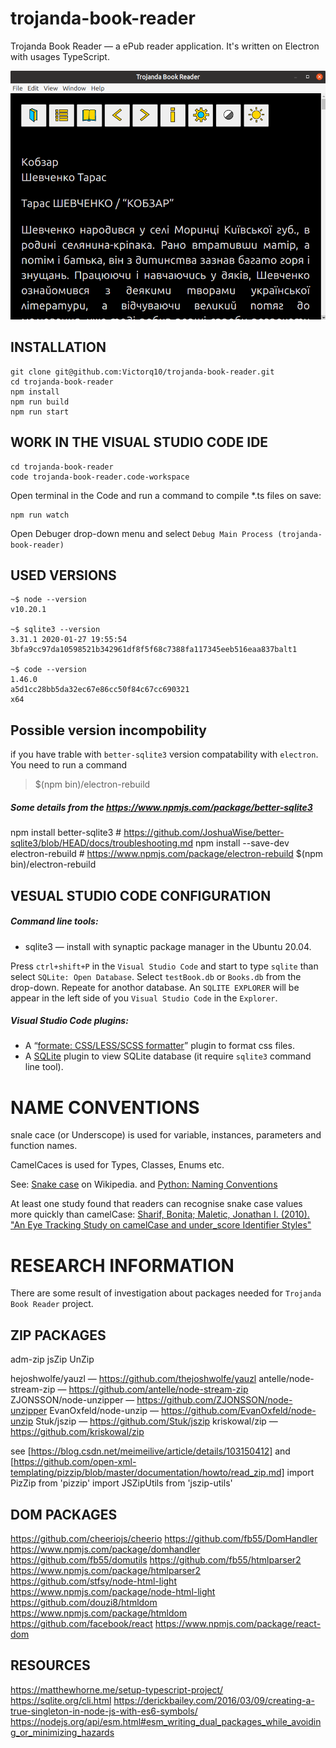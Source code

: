 trojanda-book-reader
====================

Trojanda Book Reader — a ePub reader application. It's written on Electron with usages TypeScript.

![Trojanda Book Reader](screenshots/Trojanda-book-reader_at_2020-06-12_22-37-56.png)

INSTALLATION
------------
```
git clone git@github.com:Victorq10/trojanda-book-reader.git
cd trojanda-book-reader
npm install
npm run build
npm run start
```

WORK IN THE VISUAL STUDIO CODE IDE
----------------------------------
```
cd trojanda-book-reader
code trojanda-book-reader.code-workspace 
```
Open terminal in the Code and run a command to compile *.ts files on save:
```
npm run watch
```

Open Debuger drop-down menu and select `Debug Main Process (trojanda-book-reader)`

USED VERSIONS
-------------
```
~$ node --version
v10.20.1

~$ sqlite3 --version
3.31.1 2020-01-27 19:55:54 3bfa9cc97da10598521b342961df8f5f68c7388fa117345eeb516eaa837balt1

~$ code --version
1.46.0
a5d1cc28bb5da32ec67e86cc50f84c67cc690321
x64
```

Possible version incompobility
------------------------------
if you have trable with `better-sqlite3` version compatability with `electron`.
You need to run a command
> $(npm bin)/electron-rebuild

##### Some details from the https://www.npmjs.com/package/better-sqlite3
npm install better-sqlite3                     # https://github.com/JoshuaWise/better-sqlite3/blob/HEAD/docs/troubleshooting.md
npm install --save-dev electron-rebuild        # https://www.npmjs.com/package/electron-rebuild
$(npm bin)/electron-rebuild

VESUAL STUDIO CODE CONFIGURATION
--------------------------------
##### Command line tools:
* sqlite3 — install with synaptic package manager in the Ubuntu 20.04.

Press `ctrl+shift+P` in the `Visual Studio Code` and start to type `sqlite` than select `SQLite: Open Database`. 
Select `testBook.db` or `Books.db` from the drop-down. Repeate for anothor database.
An `SQLITE EXPLORER` will be appear in the left side of you `Visual Studio Code` in the `Explorer`.

##### Visual Studio Code plugins:
* A “[formate: CSS/LESS/SCSS formatter](https://marketplace.visualstudio.com/items?itemName=MikeBovenlander.formate)” plugin to format css files.
* A [SQLite](https://marketplace.visualstudio.com/items?itemName=alexcvzz.vscode-sqlite) 
  plugin to view SQLite database (it require `sqlite3` command line tool).

NAME CONVENTIONS
================
snale cace (or Underscope) is used for variable, instances, parameters and function names. 

CamelCaces is used for Types, Classes, Enums etc.

See: [Snake case](https://en.wikipedia.org/wiki/Snake_case) on Wikipedia. and [Python: Naming Conventions](https://www.python.org/dev/peps/pep-0008/#naming-conventions)

At least one study found that readers can recognise snake case values more quickly than camelCase:
[Sharif, Bonita; Maletic, Jonathan I. (2010). "An Eye Tracking Study on camelCase and under_score Identifier Styles"](http://www.cs.kent.edu/~jmaletic/papers/ICPC2010-CamelCaseUnderScoreClouds.pdf)

RESEARCH INFORMATION
====================

There are some result of investigation about packages needed for `Trojanda Book Reader` project.

ZIP PACKAGES
------------
adm-zip
jsZip
UnZip

hejoshwolfe/yauzl           — https://github.com/thejoshwolfe/yauzl
antelle/node-stream-zip     — https://github.com/antelle/node-stream-zip 
ZJONSSON/node-unzipper      — https://github.com/ZJONSSON/node-unzipper
EvanOxfeld/node-unzip       — https://github.com/EvanOxfeld/node-unzip
Stuk/jszip                  — https://github.com/Stuk/jszip
kriskowal/zip               — https://github.com/kriskowal/zip

see [https://blog.csdn.net/meimeilive/article/details/103150412]
and [https://github.com/open-xml-templating/pizzip/blob/master/documentation/howto/read_zip.md]
import PizZip from 'pizzip'
import JSZipUtils from 'jszip-utils'

DOM PACKAGES
------------
https://github.com/cheeriojs/cheerio
https://github.com/fb55/DomHandler          https://www.npmjs.com/package/domhandler
https://github.com/fb55/domutils
https://github.com/fb55/htmlparser2         https://www.npmjs.com/package/htmlparser2
https://github.com/stfsy/node-html-light    https://www.npmjs.com/package/node-html-light
https://github.com/douzi8/htmldom           https://www.npmjs.com/package/htmldom
https://github.com/facebook/react           https://www.npmjs.com/package/react-dom

RESOURCES
---------
https://matthewhorne.me/setup-typescript-project/
https://sqlite.org/cli.html
https://derickbailey.com/2016/03/09/creating-a-true-singleton-in-node-js-with-es6-symbols/
https://nodejs.org/api/esm.html#esm_writing_dual_packages_while_avoiding_or_minimizing_hazards


